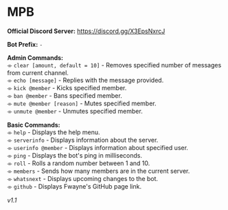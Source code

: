 # MPB

**Official Discord Server:** https://discord.gg/X3EpsNxrcJ

**Bot Prefix:** ``-``

**Admin Commands:**  
⌯ ``clear [amount, default = 10]`` - Removes specified number of messages from current channel.  
⌯ ``echo [message]`` - Replies with the message provided.  
⌯ ``kick @member`` - Kicks specified member.  
⌯ ``ban @member`` - Bans specified member.  
⌯ ``mute @member [reason]`` - Mutes specified member.  
⌯ ``unmute @member`` - Unmutes specified member.  

**Basic Commands:**  
⌯ ``help`` - Displays the help menu.   
⌯ ``serverinfo`` - Displays information about the server.  
⌯ ``userinfo @member`` - Displays information about specified user.  
⌯ ``ping`` - Displays the bot's ping in milliseconds.   
⌯ ``roll`` - Rolls a random number between 1 and 10.  
⌯ ``members`` - Sends how many members are in the current server.  
⌯ ``whatsnext`` - Displays upcoming changes to the bot.  
⌯ ``github`` - Displays Fwayne's GitHub page link.  

*v1.1*
